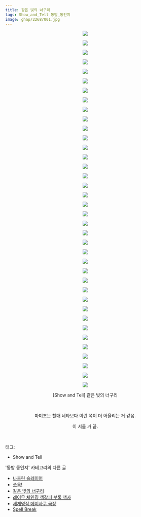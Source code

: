 ```yaml
---
title: 같은 빚의 너구리
tags: Show_and_Tell 동방_동인지
image: ghap/2268/001.jpg
---
```

<div class="article">
<p style="text-align: center; clear: none; float: none;"><img src="{{ site.nasurl }}/ghap/2268/001.jpg"/></p>
<p style="text-align: center; clear: none; float: none;"><img src="{{ site.nasurl }}/ghap/2268/002.jpg"/></p>
<p style="text-align: center; clear: none; float: none;"><img src="{{ site.nasurl }}/ghap/2268/003.jpg"/></p>
<p style="text-align: center; clear: none; float: none;"><img src="{{ site.nasurl }}/ghap/2268/004.jpg"/></p>
<p style="text-align: center; clear: none; float: none;"><img src="{{ site.nasurl }}/ghap/2268/005.jpg"/></p>
<p style="text-align: center; clear: none; float: none;"><img src="{{ site.nasurl }}/ghap/2268/006.jpg"/></p>
<p style="text-align: center; clear: none; float: none;"><img src="{{ site.nasurl }}/ghap/2268/007.jpg"/></p>
<p style="text-align: center; clear: none; float: none;"><img src="{{ site.nasurl }}/ghap/2268/008.jpg"/></p>
<p style="text-align: center; clear: none; float: none;"><img src="{{ site.nasurl }}/ghap/2268/009.jpg"/></p>
<p style="text-align: center; clear: none; float: none;"><img src="{{ site.nasurl }}/ghap/2268/010.jpg"/></p>
<p style="text-align: center; clear: none; float: none;"><img src="{{ site.nasurl }}/ghap/2268/011.jpg"/></p>
<p style="text-align: center; clear: none; float: none;"><img src="{{ site.nasurl }}/ghap/2268/012.jpg"/></p>
<p style="text-align: center; clear: none; float: none;"><img src="{{ site.nasurl }}/ghap/2268/013.jpg"/></p>
<p style="text-align: center; clear: none; float: none;"><img src="{{ site.nasurl }}/ghap/2268/014.jpg"/></p>
<p style="text-align: center; clear: none; float: none;"><img src="{{ site.nasurl }}/ghap/2268/015.jpg"/></p>
<p style="text-align: center; clear: none; float: none;"><img src="{{ site.nasurl }}/ghap/2268/016.jpg"/></p>
<p style="text-align: center; clear: none; float: none;"><img src="{{ site.nasurl }}/ghap/2268/017.jpg"/></p>
<p style="text-align: center; clear: none; float: none;"><img src="{{ site.nasurl }}/ghap/2268/018.jpg"/></p>
<p style="text-align: center; clear: none; float: none;"><img src="{{ site.nasurl }}/ghap/2268/019.jpg"/></p>
<p style="text-align: center; clear: none; float: none;"><img src="{{ site.nasurl }}/ghap/2268/020.jpg"/></p>
<p style="text-align: center; clear: none; float: none;"><img src="{{ site.nasurl }}/ghap/2268/021.jpg"/></p>
<p style="text-align: center; clear: none; float: none;"><img src="{{ site.nasurl }}/ghap/2268/022.jpg"/></p>
<p style="text-align: center; clear: none; float: none;"><img src="{{ site.nasurl }}/ghap/2268/023.jpg"/></p>
<p style="text-align: center; clear: none; float: none;"><img src="{{ site.nasurl }}/ghap/2268/024.jpg"/></p>
<p style="text-align: center; clear: none; float: none;"><img src="{{ site.nasurl }}/ghap/2268/025.jpg"/></p>
<p style="text-align: center; clear: none; float: none;"><img src="{{ site.nasurl }}/ghap/2268/026.jpg"/></p>
<p style="text-align: center; clear: none; float: none;"><img src="{{ site.nasurl }}/ghap/2268/027.jpg"/></p>
<p style="text-align: center; clear: none; float: none;"><img src="{{ site.nasurl }}/ghap/2268/028.jpg"/></p>
<p style="text-align: center; clear: none; float: none;"><img src="{{ site.nasurl }}/ghap/2268/029.jpg"/></p>
<p style="text-align: center; clear: none; float: none;"><img src="{{ site.nasurl }}/ghap/2268/030.jpg"/></p>
<p style="text-align: center; clear: none; float: none;"><img src="{{ site.nasurl }}/ghap/2268/031.jpg"/></p>
<p style="text-align: center; clear: none; float: none;"><img src="{{ site.nasurl }}/ghap/2268/032.jpg"/></p>
<p style="text-align: center; clear: none; float: none;"><img src="{{ site.nasurl }}/ghap/2268/033.jpg"/></p>
<p style="text-align: center; clear: none; float: none;"><img src="{{ site.nasurl }}/ghap/2268/034.jpg"/></p>
<p style="text-align: center; clear: none; float: none;"><img src="{{ site.nasurl }}/ghap/2268/035.jpg"/></p>
<p style="text-align: center; clear: none; float: none;"><img src="{{ site.nasurl }}/ghap/2268/036.jpg"/></p>
<p style="text-align: center; clear: none; float: none;"><img src="{{ site.nasurl }}/ghap/2268/037.jpg"/></p>
<p style="text-align: center; clear: none; float: none;"><img src="{{ site.nasurl }}/ghap/2268/038.jpg"/></p>
<p style="text-align: center; clear: none; float: none;">[Show and Tell] 같은 빚의 너구리</p>
<p style="text-align: center; clear: none; float: none;"><br/></p>
<p style="text-align: center; clear: none; float: none;">마미조는 할매 네타보다 이런 쪽이 더 어울리는 거 같음.</p>
<p style="text-align: center; clear: none; float: none;">이 서클 거 끝.</p>
<p><br/></p>
</div><div class="tagTrail">
<p>태그: </p>
<ul>
<li>Show and Tell</li>
</ul>
</div><div class="another">
<p>'동방 동인지' 카테고리의 다른 글</p>
<ul>
<li><a href="/2016-09-22-ghap_2271">나즈린 슬레이어</a></li>
<li><a href="/2016-09-22-ghap_2269">쏘옥!</a></li>
<li><a href="/2016-09-22-ghap_2268">같은 빚의 너구리</a></li>
<li><a href="/2016-09-22-ghap_2267">레이무 체인징 책갈피 부록 책자</a></li>
<li><a href="/2016-09-21-ghap_2266">세계명작 메이사쿠 극장</a></li>
<li><a href="/2016-09-21-ghap_2265">Spell Break</a></li>
</ul>
</div><div class="cb_module cb_fluid">
<div class="cb_wrt cb_profile">
</div><!-- commentList close -->
</div>